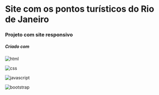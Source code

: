 <h1>Site com os pontos turísticos do Rio de Janeiro</h1>
<h3>Projeto com site responsivo</h3>

<h5>Criado com</h5>

![html](https://github.com/Davifs488/Lugares-Rio-de-Janeiro/assets/116277311/cf452ff8-b0ec-46e1-adff-addaa74ef779)

![css](https://github.com/Davifs488/Lugares-Rio-de-Janeiro/assets/116277311/490eccc6-456f-4175-9693-4b67f2dd32a0)

![javascript](https://github.com/Davifs488/Lugares-Rio-de-Janeiro/assets/116277311/aac5c86c-e352-4849-aac3-d6b7d88402a5)

![bootstrap](https://github.com/Davifs488/Lugares-Rio-de-Janeiro/assets/116277311/67477547-2651-4e9f-8030-915acb1664f1)



